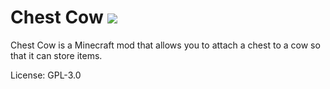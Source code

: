 # Chest Cow [![](https://cf.way2muchnoise.eu/full_chest-cow_downloads.svg)](https://minecraft.curseforge.com/projects/chest-cow)

Chest Cow is a Minecraft mod that allows you to attach a chest to a cow so that it can store items.

License: GPL-3.0